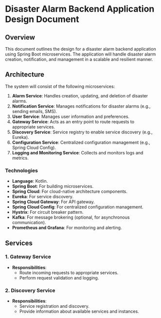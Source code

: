 # Disaster Alarm Backend Application Design Document

## Overview

This document outlines the design for a disaster alarm backend application using Spring Boot microservices. The application will handle disaster alarm creation, notification, and management in a scalable and resilient manner.

## Architecture

The system will consist of the following microservices:

1. **Alarm Service**: Handles creation, updating, and deletion of disaster alarms.
2. **Notification Service**: Manages notifications for disaster alarms (e.g., sending emails, SMS).
3. **User Service**: Manages user information and preferences.
4. **Gateway Service**: Acts as an entry point to route requests to appropriate services.
5. **Discovery Service**: Service registry to enable service discovery (e.g., Eureka).
6. **Configuration Service**: Centralized configuration management (e.g., Spring Cloud Config).
7. **Logging and Monitoring Service**: Collects and monitors logs and metrics.

### Technologies

- **Language**: Kotlin.
- **Spring Boot**: For building microservices.
- **Spring Cloud**: For cloud-native architecture components.
- **Eureka**: For service discovery.
- **Spring Cloud Gateway**: For API gateway.
- **Spring Cloud Config**: For centralized configuration management.
- **Hystrix**: For circuit breaker pattern.
- **Kafka**: For message brokering (optional, for asynchronous communication).
- **Prometheus and Grafana**: For monitoring and alerting.

## Services

### 1. Gateway Service

- **Responsibilities**:
  - Route incoming requests to appropriate services.
  - Perform request validation and logging.

### 2. Discovery Service

- **Responsibilities**:
  - Service registration and discovery.
  - Provide information about available services and instances.
